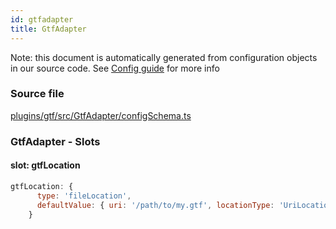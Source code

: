 ```yaml
---
id: gtfadapter
title: GtfAdapter
---
```


Note: this document is automatically generated from configuration objects in our
source code. See [Config guide](/docs/config_guide) for more info

### Source file

[plugins/gtf/src/GtfAdapter/configSchema.ts](https://github.com/GMOD/jbrowse-components/blob/main/plugins/gtf/src/GtfAdapter/configSchema.ts)

### GtfAdapter - Slots

#### slot: gtfLocation

```js
gtfLocation: {
      type: 'fileLocation',
      defaultValue: { uri: '/path/to/my.gtf', locationType: 'UriLocation' },
    }
```
